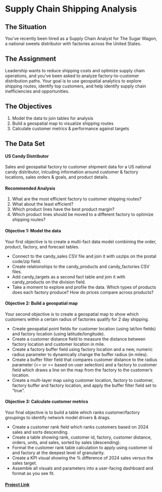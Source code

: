 # Supply Chain Shipping Analysis

## The Situation
You've recently been hired as a Supply Chain Analyst for The Sugar Wagon, a national sweets distributor with factories across the United States.

## The Assignment
Leadership wants to reduce shipping costs and optimize supply chain operations, and you've been asked to analyze factory-to-customer distribution paths.
Your goal is to use geospatial analytics to explore shipping routes, identify top customers, and help identify supply chain inefficiencies and opportunities. 

## The Objectives
1. Model the data to join tables for analysis
2. Build a geospatial map to visualize shipping routes
3. Calculate customer metrics & performance against targets

## The Data Set

#### US Candy Distributor
Sales and geospatial factory to customer shipment data for a US national candy distributor, inlcuding information around customer & factory locations, sales orders & goals, and product details.

#### Recommended Analysis
1. What are the most efficient factory to customer shipping routes?
2. What about the least efficient?
3. Which product lines have the best product margin?
4. Which product lines should be moved to a different factory to optimize shipping routes?

#### Objective 1: Model the data
Your first objective is to create a multi-fact data model combining the order, product, factory, and forecast tables.

* Connect to the candy_sales CSV file and join it with uszips on the postal code/zip field.
* Create relationships to the candy_products and candy_factories CSV files.
* Add candy_targets as a second fact table and join it with candy_products on the division field.
* Take a moment to explore and profile the data. Which types of products does each factory produce? How do prices compare across products?

#### Objective 2: Build a geospatial map
Your second objective is to create a geospatial map to show which customers within a certain radius of factories qualify for 2 day shipping.

* Create geospatial point fields for customer location (using lat/lon fields) and factory location (using latitude/longitude).
* Create a customer distance field to measure the distance between factory location and customer location in mile.
* Create a factory buffer field using factory location and a new, numeric radius parameter to dynamically change the buffer radius (in miles).
* Create a buffer filter field that compares customer distance to the radius parameter (<= or >= based on user selection) and a factory to customer field which draws a line on the map from the factory to the customer’s location.
* Create a multi-layer map using customer location, factory to customer, factory buffer and factory location, and apply the buffer filter field set to “true”.

#### Objective 3: Calculate customer metrics
Your final objective is to build a table which ranks customer/factory groupings to identify network model drivers & drags.

* Create a customer rank field which ranks customers based on 2024 sales and sorts descending.
* Create a table showing rank, customer id, factory, customer distance, orders, units, and sales, sorted by sales (descending).
* Format the customer rank table calculation to apply using customer id and factory at the deepest level of granularity.
* Create a KPI visual showing the % difference of 2024 sales versus the sales target.
* Assemble all visuals and parameters into a user-facing dashboard and format as you see fit.

#### [Project Link](https://public.tableau.com/app/profile/pocholo.tan/viz/SupplyChainShippingAnalysis_17477816042380/SugarWagonGeospatialAnalysis?publish=yes)